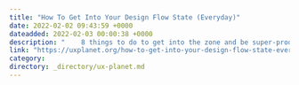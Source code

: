 ```yaml
---
title: "How To Get Into Your Design Flow State (Everyday)"
date: 2022-02-02 09:43:59 +0000
dateadded: 2022-02-03 00:00:38 +0000
description: "    8 things to do to get into the zone and be super-productive.  Continue reading on UX Planet »  "
link: "https://uxplanet.org/how-to-get-into-your-design-flow-state-everyday-c30a271e45b0?source=rss----819cc2aaeee0---4"
category:
directory: _directory/ux-planet.md
---
```

